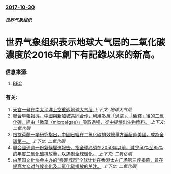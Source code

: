 ### [2017-10-30](/news/2017/10/30/index.md)

##### 世界气象组织
# 世界气象组织表示地球大气层的二氧化碳濃度於2016年創下有記錄以來的新高。 




### 信息来源:

1. [BBC](http://www.bbc.com/news/science-environment-41778089)

### 有关:

1. [天宫一号在南太平洋上空重返地球大气层 ](/news/2018/04/2/天宫一号在南太平洋上空重返地球大气层.md) _上下文: 地球大气层_
2. [ 聯合早報報導，中國與新加坡共同合作，利用多層「過濾」、「稀釋」後的二氧化碳，經由「微藻（microalgae）」吸取過程，從中提煉出生物燃料。](/news/2011/06/14/聯合早報報導-中國與新加坡共同合作-利用多層-過濾-稀釋-後的二氧化碳-經由-微藻-microalgae-吸取過.md) _上下文: 二氧化碳_
3. [根據荷蘭一項研究指出，中國已經在二氧化碳排效總量方面超過美國，成為全球第一。](/news/2007/06/20/根據荷蘭一項研究指出-中國已經在二氧化碳排效總量方面超過美國-成為全球第一.md) _上下文: 二氧化碳_
4. [聯合國通過一份氣候變遷報告，指全球必須在2050年以前，減少50%至85%的年度二氧化碳排放量，以遏制全球暖化。](/news/2007/05/4/聯合國通過一份氣候變遷報告-指全球必須在2050年以前-減少50-至85-的年度二氧化碳排放量-以遏制全球暖化.md) _上下文: 二氧化碳_
5. [由英国文化协会主办的“零碳城市”全球计划在香港太古广场第三座揭幕，旨在提高大众对气候变化及二氧化碳排放的关注。](/news/2006/01/10/由英国文化协会主办的-零碳城市-全球计划在香港太古广场第三座揭幕-旨在提高大众对气候变化及二氧化碳排放的关注.md) _上下文: 二氧化碳_
